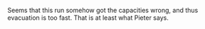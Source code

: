 Seems that this run somehow got the capacities wrong, and thus evacuation is too fast.  That is at least what Pieter says.
